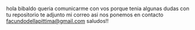 hola bibaldo queria comunicarme con vos porque tenia algunas dudas con tu repositorio te adjunto mi correo asi nos ponemos en contacto facundodellapittima@gmail.com  saludos!!
